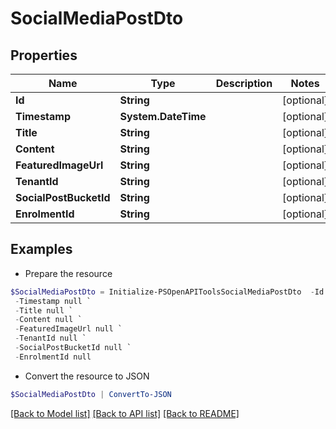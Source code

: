 # SocialMediaPostDto
## Properties

Name | Type | Description | Notes
------------ | ------------- | ------------- | -------------
**Id** | **String** |  | [optional] 
**Timestamp** | **System.DateTime** |  | [optional] 
**Title** | **String** |  | [optional] 
**Content** | **String** |  | [optional] 
**FeaturedImageUrl** | **String** |  | [optional] 
**TenantId** | **String** |  | [optional] 
**SocialPostBucketId** | **String** |  | [optional] 
**EnrolmentId** | **String** |  | [optional] 

## Examples

- Prepare the resource
```powershell
$SocialMediaPostDto = Initialize-PSOpenAPIToolsSocialMediaPostDto  -Id null `
 -Timestamp null `
 -Title null `
 -Content null `
 -FeaturedImageUrl null `
 -TenantId null `
 -SocialPostBucketId null `
 -EnrolmentId null
```

- Convert the resource to JSON
```powershell
$SocialMediaPostDto | ConvertTo-JSON
```

[[Back to Model list]](../README.md#documentation-for-models) [[Back to API list]](../README.md#documentation-for-api-endpoints) [[Back to README]](../README.md)


